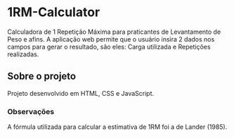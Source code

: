 # 1RM-Calculator
Calculadora de 1 Repetição Máxima para praticantes de Levantamento de Peso e afins. A aplicação web permite que o usuário insira 2 dados nos campos para gerar o resultado, são eles: Carga utilizada e Repetições realizadas.

## Sobre o projeto
Projeto desenvolvido em HTML, CSS e JavaScript.

### Observações

A fórmula utilizada para calcular a estimativa de 1RM foi a de Lander (1985).
